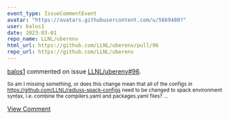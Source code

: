 ```yaml
---
event_type: IssueCommentEvent
avatar: "https://avatars.githubusercontent.com/u/5669480?"
user: balos1
date: 2023-03-01
repo_name: LLNL/uberenv
html_url: https://github.com/LLNL/uberenv/pull/96
repo_url: https://github.com/LLNL/uberenv
---
```


<a href='https://github.com/balos1' target='_blank'>balos1</a> commented on issue <a href='https://github.com/LLNL/uberenv/pull/96' target='_blank'>LLNL/uberenv#96</a>.

<small>So am I missing something, or does this change mean that  all of the configs in https://github.com/LLNL/radiuss-spack-configs need to be changed to spack environment syntax, i.e. combine the compilers.yaml and packages.yaml files? ...</small>

<a href='https://github.com/LLNL/uberenv/pull/96' target='_blank'>View Comment</a>